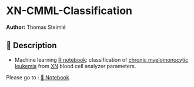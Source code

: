 # XN-CMML-Classification

**Author:** Thomas Steimlé

## :speech_balloon: Description

+ Machine learning [R notebook](https://rmarkdown.rstudio.com/lesson-10.html): classification of [chronic myelomonocytic leukemia](https://pubmed.ncbi.nlm.nih.gov/?term=chronic+myelomonocytic+leukemia&sort=date&sort_order=asc) from [XN](https://www.sysmex-ap.com/wp-content/uploads/2020/05/XN-3000-Ebook-March-2019.pdf) blood cell analyzer parameters.

Please go to : [:link: Notebook](https://dr-tsteimle.github.io/XN-CMML-Classification/)
